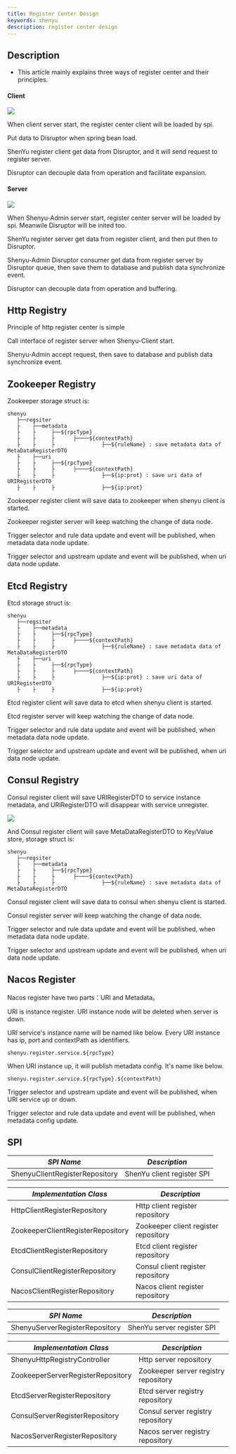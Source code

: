 ```yaml
---
title: Register Center Design
keywords: shenyu
description: register center design
---
```


## Description

* This article mainly explains three ways of register center and their principles.

#### Client

![](/img/soul/register/client.png)

When client server start, the register center client will be loaded by spi.

Put data to Disruptor when spring bean load.

ShenYu register client get data from Disruptor, and it will send request to register server.

Disruptor can decouple data from operation and facilitate expansion.

#### Server 

![](/img/soul/register/server.png)

When Shenyu-Admin server start, register center server will be loaded by spi. Meanwile Disruptor will be inited too.

ShenYu register server get data from register client, and then put then to Disruptor.

Shenyu-Admin Disruptor consumer get data from register server by Disruptor queue,  then save them to database and publish data synchronize event.

Disruptor can decouple data from operation and buffering.


## Http Registry

Principle of http register center is simple

Call interface of register server when Shenyu-Client start.

Shenyu-Admin accept request, then save to database and publish data synchronize event.

## Zookeeper Registry

Zookeeper storage struct is:

```
shenyu
   ├──regsiter
   ├    ├──metadata
   ├    ├     ├──${rpcType}
   ├    ├     ├      ├────${contextPath}
   ├    ├     ├               ├──${ruleName} : save metadata data of MetaDataRegisterDTO
   ├    ├──uri
   ├    ├     ├──${rpcType}
   ├    ├     ├      ├────${contextPath}
   ├    ├     ├               ├──${ip:prot} : save uri data of URIRegisterDTO
   ├    ├     ├               ├──${ip:prot}
```

Zookeeper register client will save data to zookeeper when shenyu client is started.

Zookeeper register server will keep watching the change of data node.

Trigger selector and rule data update and event will be published, when metadata data node update.

Trigger selector and upstream update and event will be published, when uri data node update.

## Etcd Registry

Etcd storage struct is:

```
shenyu
   ├──regsiter
   ├    ├──metadata
   ├    ├     ├──${rpcType}
   ├    ├     ├      ├────${contextPath}
   ├    ├     ├               ├──${ruleName} : save metadata data of MetaDataRegisterDTO
   ├    ├──uri
   ├    ├     ├──${rpcType}
   ├    ├     ├      ├────${contextPath}
   ├    ├     ├               ├──${ip:prot} : save uri data of URIRegisterDTO
   ├    ├     ├               ├──${ip:prot}
```

Etcd register client will save data to etcd when shenyu client is started.

Etcd register server will keep watching the change of data node.

Trigger selector and rule data update and event will be published, when metadata data node update.

Trigger selector and upstream update and event will be published, when uri data node update.

## Consul Registry

Consul register client will save URIRegisterDTO to service instance metadata, and URIRegisterDTO will disappear with service unregister. 

![](/img/soul/register/Consul-ui.png)

And Consul register client will save MetaDataRegisterDTO to Key/Value store, storage struct is:

```
shenyu
   ├──regsiter
   ├    ├──metadata
   ├    ├     ├──${rpcType}
   ├    ├     ├      ├────${contextPath}
   ├    ├     ├               ├──${ruleName} : save metadata data of MetaDataRegisterDTO

```

Consul register client will save data to consul when shenyu client is started.

Consul register server will keep watching the change of data node.

Trigger selector and rule data update and event will be published, when metadata data node update.

Trigger selector and upstream update and event will be published, when uri data node update.

## Nacos Register

Nacos register have two parts：URI and Metadata。

URI is instance register. URI instance node will be deleted when server is down.

URI service's instance name will be named like below. Every URI instance has ip, port and contextPath as identifiers.

```
shenyu.register.service.${rpcType}
```

When URI instance up, it will publish metadata config. It's name like below.

```
shenyu.register.service.${rpcType}.${contextPath}
```

Trigger selector and upstream update and event will be published, when URI service up or down.

Trigger selector and rule data update and event will be published, when metadata config update.

## SPI

| *SPI Name*                       | *Description*               |
| -------------------------------- | --------------------------- |
| ShenyuClientRegisterRepository   | ShenYu client register SPI       |

| *Implementation Class*           | *Description*               |
| -------------------------------- | --------------------------- |
| HttpClientRegisterRepository     | Http client register repository |
| ZookeeperClientRegisterRepository| Zookeeper client register repository |
| EtcdClientRegisterRepository     | Etcd client register repository |
| ConsulClientRegisterRepository   | Consul client register repository |
| NacosClientRegisterRepository    | Nacos client register repository |


| *SPI Name*                       | *Description*                 |
| -------------------------------- | ----------------------------- |
| ShenyuServerRegisterRepository     | ShenYu server register SPI      |

| *Implementation Class*           | *Description*                 |
| -------------------------------- | ----------------------------- |
| ShenyuHttpRegistryController       | Http server repository        |
| ZookeeperServerRegisterRepository| Zookeeper server registry repository |
| EtcdServerRegisterRepository     | Etcd server registry repository |
| ConsulServerRegisterRepository   | Consul server registry repository |
| NacosServerRegisterRepository    | Nacos server registry repository |

